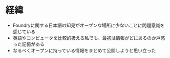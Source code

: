 # 経緯
- Foundryに関する日本語の知見がオープンな場所に少ないことに問題意識を感じている
- 英語やコンピュータを比較的扱える私でも，最初は情報がどにあるのか戸惑った記憶がある
- なるべくオープンに持っている情報をまとめて公開しようと思い立った
